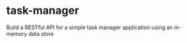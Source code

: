 # task-manager
Build a RESTful API for a simple task manager application using an in-memory data store
